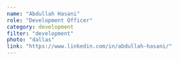 ```yaml
---
name: "Abdullah Hasani"
role: "Development Officer"
category: development
filter: "development"
photo: "dallas"
link: "https://www.linkedin.com/in/abdullah-hasani/"
---
```

